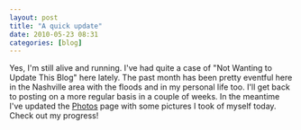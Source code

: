 ```yaml
---
layout: post
title: "A quick update"
date: 2010-05-23 08:31
categories: [blog]
---
```

Yes, I'm still alive and running.  I've had quite a case of "Not Wanting to Update This Blog" here lately.  The past month has been pretty eventful here in the Nashville area with the floods and in my personal life too.  I'll get back to posting on a more regular basis in a couple of weeks.  In the meantime I've updated the [Photos](http://outofbreath.org/photos/) page with some pictures I took of myself today.  Check out my progress!
